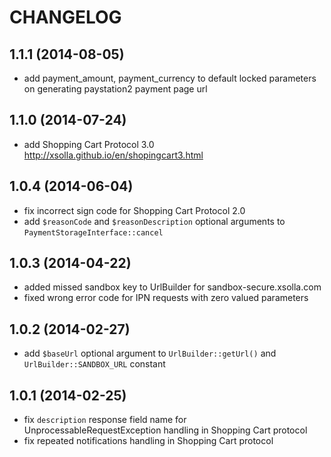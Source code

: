 # CHANGELOG

## 1.1.1 (2014-08-05)
* add payment_amount, payment_currency to default locked parameters on generating paystation2 payment page url

## 1.1.0 (2014-07-24)
* add Shopping Cart Protocol 3.0 http://xsolla.github.io/en/shopingcart3.html

## 1.0.4 (2014-06-04)
* fix incorrect sign code for Shopping Cart Protocol 2.0
* add `$reasonCode` and `$reasonDescription` optional arguments to `PaymentStorageInterface::cancel`

## 1.0.3 (2014-04-22)
* added missed sandbox key to UrlBuilder for sandbox-secure.xsolla.com
* fixed wrong error code for IPN requests with zero valued parameters

## 1.0.2 (2014-02-27)
* add `$baseUrl` optional argument to `UrlBuilder::getUrl()` and `UrlBuilder::SANDBOX_URL` constant

## 1.0.1 (2014-02-25)
* fix `description` response field name for UnprocessableRequestException handling in Shopping Cart protocol
* fix repeated notifications handling in Shopping Cart protocol
